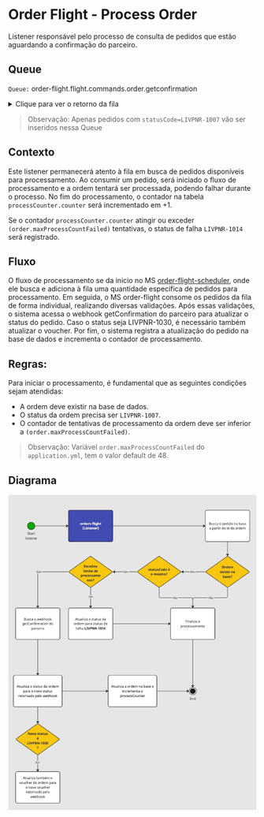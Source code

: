 # Order Flight - Process Order

Listener responsável pelo processo de consulta de pedidos que estão aguardando a confirmação do parceiro.

## Queue

`Queue:` order-flight.flight.commands.order.getconfirmation

<details>
	<summary>Clique para ver o retorno da fila</summary>
	<pre>
		{
			"id": "lf1213",
			"commerceOrderId": "o12313"
		}
   </pre>
</details>

> Observação: Apenas pedidos com `statusCode=LIVPNR-1007` vão ser inseridos
> nessa Queue

## Contexto

Este listener permanecerá atento à fila em busca de pedidos disponíveis para processamento. Ao consumir um pedido, será iniciado o fluxo de processamento e a ordem tentará ser processada, podendo falhar durante o processo. No fim do processamento, o contador na tabela `processCounter.counter` será incrementado em +1.

Se o contador `processCounter.counter` atingir ou exceder `(order.maxProcessCountFailed)` tentativas, o status de falha `LIVPNR-1014` será registrado.

## Fluxo

O fluxo de processamento se da inicio no MS [order-flight-scheduler](https://stash.livelo.intranet/projects/LIVTRAVEL/repos/order-flight-scheduler/browse), onde ele busca e adiciona à fila uma quantidade específica de pedidos para processamento. Em seguida, o MS order-flight consome os pedidos da fila de forma individual, realizando diversas validações. Após essas validações, o sistema acessa o webhook getConfirmation do parceiro para atualizar o status do pedido. Caso o status seja LIVPNR-1030, é necessário também atualizar o voucher. Por fim, o sistema registra a atualização do pedido na base de dados e incrementa o contador de processamento.

## Regras:

Para iniciar o processamento, é fundamental que as seguintes condições sejam atendidas:

- A ordem deve existir na base de dados.
- O status da ordem precisa ser `LIVPNR-1007`.
- O contador de tentativas de processamento da ordem deve ser inferior a `(order.maxProcessCountFailed)`.

> Observação: Variável `order.maxProcessCountFailed` do `application.yml`, tem o valor default de 48.

## Diagrama

![Diagrama de fluxo.](images/listener-getCormation-diagram.jpg)
